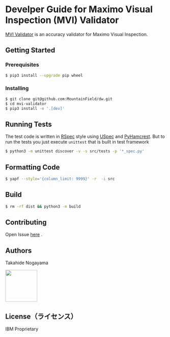 # Develper Guide for Maximo Visual Inspection (MVI) Validator



[MVI Validator](https://github.ibm.com/sustainability-software-japan/mvi-validator) is an accuracy validator for Maximo Visual Inspection.



## Getting Started



### Prerequisites

```sh
$ pip3 install --upgrade pip wheel
```



### Installing

```sh
$ git clone git@github.com:MountainField/dw.git
$ cd mvi-validator
$ pip3 install -e '.[dev]'
```



## Running Tests

The test code is written in [RSpec](https://rspec.info) style using [USpec](https://github.com/MountainField/uspec) and [PyHamcrest](https://github.com/hamcrest/PyHamcrest). But to run the tests you just execute `unittest`  that is built in test framework

```sh
$ python3 -m unittest discover -v -s src/tests -p '*_spec.py'
```



## Formatting Code

```sh
$ yapf --style='{column_limit: 9999}' -r  -i src 
```



## Build

```sh
$ rm -rf dist && python3 -m build
```



## Contributing

Open Issue [here](https://github.ibm.com/sustainability-software-japan/mvi-validator/issues) .



## Authors



Takahide Nogayama

<a href="https://github.ibm.com/NOGAYAMA"><img src="https://avatars.github.ibm.com/u/17184?s=460" width="100"/></a>



## License（ライセンス）

IBM Proprietary

